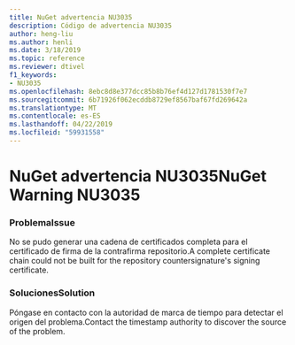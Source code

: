 ```yaml
---
title: NuGet advertencia NU3035
description: Código de advertencia NU3035
author: heng-liu
ms.author: henli
ms.date: 3/18/2019
ms.topic: reference
ms.reviewer: dtivel
f1_keywords:
- NU3035
ms.openlocfilehash: 8ebc8d8e377dcc85b8b76ef4d127d1781530f7e7
ms.sourcegitcommit: 6b71926f062ecddb8729ef8567baf67fd269642a
ms.translationtype: MT
ms.contentlocale: es-ES
ms.lasthandoff: 04/22/2019
ms.locfileid: "59931558"
---
```

# <a name="nuget-warning-nu3035"></a><span data-ttu-id="d66c8-103">NuGet advertencia NU3035</span><span class="sxs-lookup"><span data-stu-id="d66c8-103">NuGet Warning NU3035</span></span>

### <a name="issue"></a><span data-ttu-id="d66c8-104">Problema</span><span class="sxs-lookup"><span data-stu-id="d66c8-104">Issue</span></span>

<span data-ttu-id="d66c8-105">No se pudo generar una cadena de certificados completa para el certificado de firma de la contrafirma repositorio.</span><span class="sxs-lookup"><span data-stu-id="d66c8-105">A complete certificate chain could not be built for the repository countersignature's signing certificate.</span></span>


### <a name="solution"></a><span data-ttu-id="d66c8-106">Soluciones</span><span class="sxs-lookup"><span data-stu-id="d66c8-106">Solution</span></span>

<span data-ttu-id="d66c8-107">Póngase en contacto con la autoridad de marca de tiempo para detectar el origen del problema.</span><span class="sxs-lookup"><span data-stu-id="d66c8-107">Contact the timestamp authority to discover the source of the problem.</span></span>